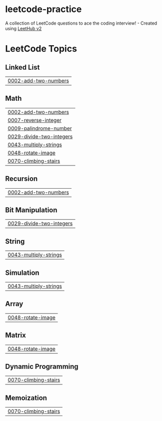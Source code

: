 # leetcode-practice
A collection of LeetCode questions to ace the coding interview! - Created using [LeetHub v2](https://github.com/arunbhardwaj/LeetHub-2.0)

<!---LeetCode Topics Start-->
# LeetCode Topics
## Linked List
|  |
| ------- |
| [0002-add-two-numbers](https://github.com/Srinithi112005/leetcode-practice/tree/master/0002-add-two-numbers) |
## Math
|  |
| ------- |
| [0002-add-two-numbers](https://github.com/Srinithi112005/leetcode-practice/tree/master/0002-add-two-numbers) |
| [0007-reverse-integer](https://github.com/Srinithi112005/leetcode-practice/tree/master/0007-reverse-integer) |
| [0009-palindrome-number](https://github.com/Srinithi112005/leetcode-practice/tree/master/0009-palindrome-number) |
| [0029-divide-two-integers](https://github.com/Srinithi112005/leetcode-practice/tree/master/0029-divide-two-integers) |
| [0043-multiply-strings](https://github.com/Srinithi112005/leetcode-practice/tree/master/0043-multiply-strings) |
| [0048-rotate-image](https://github.com/Srinithi112005/leetcode-practice/tree/master/0048-rotate-image) |
| [0070-climbing-stairs](https://github.com/Srinithi112005/leetcode-practice/tree/master/0070-climbing-stairs) |
## Recursion
|  |
| ------- |
| [0002-add-two-numbers](https://github.com/Srinithi112005/leetcode-practice/tree/master/0002-add-two-numbers) |
## Bit Manipulation
|  |
| ------- |
| [0029-divide-two-integers](https://github.com/Srinithi112005/leetcode-practice/tree/master/0029-divide-two-integers) |
## String
|  |
| ------- |
| [0043-multiply-strings](https://github.com/Srinithi112005/leetcode-practice/tree/master/0043-multiply-strings) |
## Simulation
|  |
| ------- |
| [0043-multiply-strings](https://github.com/Srinithi112005/leetcode-practice/tree/master/0043-multiply-strings) |
## Array
|  |
| ------- |
| [0048-rotate-image](https://github.com/Srinithi112005/leetcode-practice/tree/master/0048-rotate-image) |
## Matrix
|  |
| ------- |
| [0048-rotate-image](https://github.com/Srinithi112005/leetcode-practice/tree/master/0048-rotate-image) |
## Dynamic Programming
|  |
| ------- |
| [0070-climbing-stairs](https://github.com/Srinithi112005/leetcode-practice/tree/master/0070-climbing-stairs) |
## Memoization
|  |
| ------- |
| [0070-climbing-stairs](https://github.com/Srinithi112005/leetcode-practice/tree/master/0070-climbing-stairs) |
<!---LeetCode Topics End-->